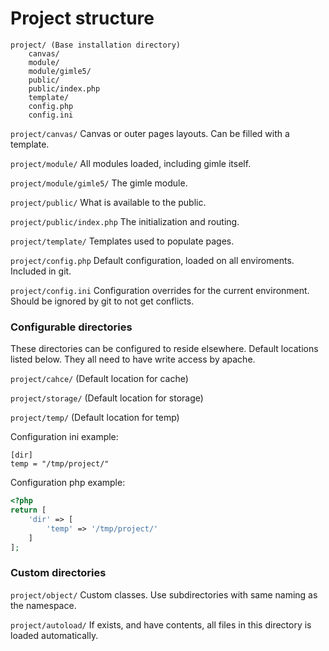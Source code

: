 Project structure
=================

```
project/ (Base installation directory)
	canvas/
	module/
	module/gimle5/
	public/
	public/index.php
	template/
	config.php
	config.ini
```

```project/canvas/``` Canvas or outer pages layouts. Can be filled with a template.

```project/module/``` All modules loaded, including gimle itself.

```project/module/gimle5/``` The gimle module.

```project/public/``` What is available to the public.

```project/public/index.php``` The initialization and routing.

```project/template/``` Templates used to populate pages.

```project/config.php``` Default configuration, loaded on all enviroments. Included in git.

```project/config.ini``` Configuration overrides for the current environment. Should be ignored by git to not get conflicts.

### Configurable directories ###

These directories can be configured to reside elsewhere. Default locations listed below. They all need to have write access by apache.

```project/cahce/``` (Default location for cache)

```project/storage/``` (Default location for storage)

```project/temp/``` (Default location for temp)

Configuration ini example:
```
[dir]
temp = "/tmp/project/"
```

Configuration php example:
```php
<?php
return [
	'dir' => [
		'temp' => '/tmp/project/'
	]
];
```

### Custom directories ###

```project/object/``` Custom classes. Use subdirectories with same naming as the namespace.

```project/autoload/``` If exists, and have contents, all files in this directory is loaded automatically.
